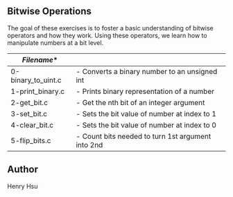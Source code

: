 ## Bitwise Operations

The goal of these exercises is to foster a basic understanding of bitwise operators and how they work.  Using these operators, we learn how to manipulate numbers at a bit level.

|   *Filename**      |                                                   |
|--------------------|---------------------------------------------------|
| 0-binary_to_uint.c | - Converts a binary number to an unsigned int     |
| 1-print_binary.c   | - Prints binary representation of a number        |
| 2-get_bit.c        | - Get the nth bit of an integer argument          |
| 3-set_bit.c        | - Sets the bit value of number at index to 1      |
| 4-clear_bit.c      | - Sets the bit value of number at index to 0      |
| 5-flip_bits.c      | - Count bits needed to turn 1st argument into 2nd |

## Author
Henry Hsu
